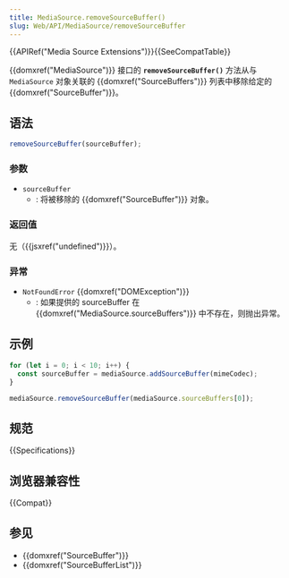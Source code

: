 ```yaml
---
title: MediaSource.removeSourceBuffer()
slug: Web/API/MediaSource/removeSourceBuffer
---
```


{{APIRef("Media Source Extensions")}}{{SeeCompatTable}}

{{domxref("MediaSource")}} 接口的 **`removeSourceBuffer()`** 方法从与 `MediaSource` 对象关联的 {{domxref("SourceBuffers")}} 列表中移除给定的 {{domxref("SourceBuffer")}}。

## 语法

```js
removeSourceBuffer(sourceBuffer);
```

### 参数

- `sourceBuffer`
  - : 将被移除的 {{domxref("SourceBuffer")}} 对象。

### 返回值

无（{{jsxref("undefined")}}）。

### 异常

- `NotFoundError` {{domxref("DOMException")}}
  - : 如果提供的 sourceBuffer 在 {{domxref("MediaSource.sourceBuffers")}} 中不存在，则抛出异常。

## 示例

```js
for (let i = 0; i < 10; i++) {
  const sourceBuffer = mediaSource.addSourceBuffer(mimeCodec);
}

mediaSource.removeSourceBuffer(mediaSource.sourceBuffers[0]);
```

## 规范

{{Specifications}}

## 浏览器兼容性

{{Compat}}

## 参见

- {{domxref("SourceBuffer")}}
- {{domxref("SourceBufferList")}}

